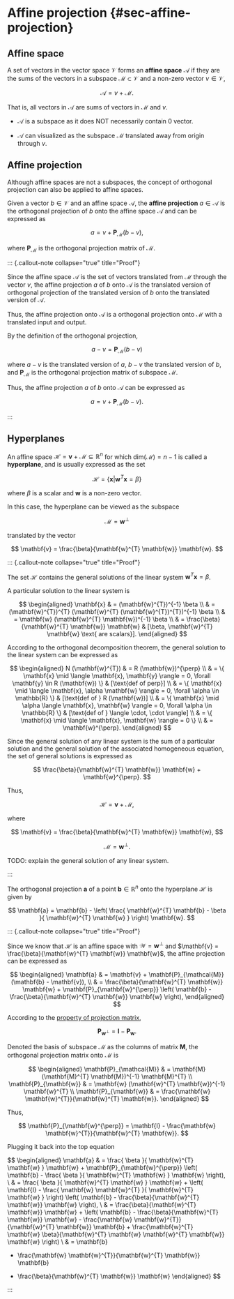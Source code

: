 # Affine projection {#sec-affine-projection}

## Affine space

A set of vectors in the vector space $\mathcal{V}$ forms an **affine space** $\mathcal{A}$ if they are the sums of the vectors in a subspace $\mathcal{M} \subset \mathcal{V}$ and a non-zero vector $v \in \mathcal{V}$,

$$
\mathcal{A} = v + \mathcal{M}.
$$

That is, all vectors in $\mathcal{A}$ are sums of vectors in $\mathcal{M}$ and $v$.

- $\mathcal{A}$ is a subspace as it does NOT necessarily contain 0 vector. 

- $\mathcal{A}$ can visualized as the subspace $\mathcal{M}$ translated away from origin through $v$. 

## Affine projection

Although affine spaces are not a subspaces, the concept of orthogonal projection can also be applied to affine spaces. 

Given a vector $b \in \mathcal{V}$ and an affine space $\mathcal{A}$, the **affine projection** $a \in \mathcal{A}$ is the orthogonal projection of $b$ onto the affine space $\mathcal{A}$ and can be expressed as 

$$
a = v + \mathbf{P}_{\mathcal{M}} (b - v),
$$

where $\mathbf{P}_{\mathcal{M}}$ is the orthogonal projection matrix of $\mathcal{M}$. 

::: {.callout-note collapse="true" title="Proof"}

Since the affine space $\mathcal{A}$ is the set of vectors translated from $\mathcal{M}$ through the vector $v$,
the affine projection $a$ of $b$ onto $\mathcal{A}$ is the translated version of orthogonal projection of the translated version of $b$ onto the translated version of $\mathcal{A}$. 

Thus, the affine projection onto $\mathcal{A}$ is a orthogonal projection onto $\mathcal{M}$ with a translated input and output. 

By the definition of the orthogonal projection, 

$$
a - v = \mathbf{P}_{\mathcal{M}} (b - v)
$$

where $a - v$ is the translated version of $a$, $b - v$ the translated version of $b$, and $\mathbf{P}_{\mathcal{M}}$ is the orthogonal projection matrix of subspace $\mathcal{M}$.

Thus, the affine projection $a$ of $b$ onto $\mathcal{A}$ can be expressed as 

$$
a = v + \mathbf{P}_{\mathcal{M}} (b - v).
$$

:::

## Hyperplanes 

An affine space $\mathcal{H} = \mathbf{v} + \mathcal{M} \subseteq \mathbb{R}^{n}$ for which $\text{dim} (\mathcal{M}) = n - 1$ is called a **hyperplane**,
and is usually expressed as the set

$$
\mathcal{H} = \{ \mathbf{x} | \mathbf{w}^{T} \mathbf{x} = \beta \} 
$$

where $\beta$ is a scalar and $\mathbf{w}$ is a non-zero vector.

In this case, the hyperplane can be viewed as the subspace 

$$
\mathcal{M} = \mathbf{w}^{\perp}
$$

translated by the vector 

$$
\mathbf{v} = \frac{\beta}{\mathbf{w}^{T} \mathbf{w}} \mathbf{w}.
$$

::: {.callout-note collapse="true" title="Proof"}

The set $\mathcal{H}$ contains the general solutions of the linear system $\mathbf{w}^{T} \mathbf{x} = \beta$.

A particular solution to the linear system is

$$
\begin{aligned}
\mathbf{x} 
& = (\mathbf{w}^{T})^{-1} \beta 
\\
& = (\mathbf{w}^{T})^{T} (\mathbf{w}^{T} (\mathbf{w}^{T})^{T})^{-1} \beta
\\
& = \mathbf{w} (\mathbf{w}^{T} \mathbf{w})^{-1} \beta
\\
& = \frac{\beta}{\mathbf{w}^{T} \mathbf{w}} \mathbf{w}
& [\beta, \mathbf{w}^{T} \mathbf{w} \text{ are scalars}].
\end{aligned}
$$

According to the orthogonal decomposition theorem, 
the general solution to the linear system can be expressed as 

$$
\begin{aligned}
N (\mathbf{w}^{T}) 
& = R (\mathbf{w})^{\perp}
\\
& = \{ \mathbf{x} \mid \langle \mathbf{x}, \mathbf{y} \rangle = 0, \forall \mathbf{y} \in R (\mathbf{w}) \}
& [\text{def of perp}]
\\
& = \{ \mathbf{x} \mid \langle \mathbf{x}, \alpha \mathbf{w} \rangle = 0, \forall \alpha \in \mathbb{R} \}
& [\text{def of } R (\mathbf{w})]
\\
& = \{ \mathbf{x} \mid \alpha \langle \mathbf{x}, \mathbf{w} \rangle = 0, \forall \alpha \in \mathbb{R} \}
& [\text{def of } \langle \cdot, \cdot \rangle]
\\
& = \{ \mathbf{x} \mid \langle \mathbf{x}, \mathbf{w} \rangle = 0 \}
\\
& = \mathbf{w}^{\perp}.
\end{aligned}
$$

Since the general solution of any linear system is the sum of a particular solution and the general solution of the associated homogeneous equation,
the set of general solutions is expressed as 

$$
\frac{\beta}{\mathbf{w}^{T} \mathbf{w}} \mathbf{w} + \mathbf{w}^{\perp}.
$$

Thus, 

$$
\mathcal{H} = \mathbf{v} + \mathcal{M},
$$

where 

$$
\mathbf{v} = \frac{\beta}{\mathbf{w}^{T} \mathbf{w}} \mathbf{w},
$$

$$
\mathcal{M} = \mathbf{w}^{\perp}.
$$

TODO: explain the general solution of any linear system. 

:::

The orthogonal projection $\mathbf{a}$ of a point $\mathbf{b} \in \mathbb{R}^{n}$ onto the hyperplane $\mathcal{H}$ is given by

$$
\mathbf{a} = \mathbf{b} - \left(
    \frac{
        \mathbf{w}^{T} \mathbf{b} - \beta
    }{
        \mathbf{w}^{T} \mathbf{w}
    } 
\right) \mathbf{w}.
$$

::: {.callout-note collapse="true" title="Proof"}

Since we know that $\mathcal{H}$ is an affine space with $\mathcal{W} = \mathbf{w}^{\perp}$ and $\mathbf{v} = \frac{\beta}{\mathbf{w}^{T} \mathbf{w}} \mathbf{w}$, 
the affine projection can be expressed as 

$$
\begin{aligned}
\mathbf{a} 
& = \mathbf{v} + \mathbf{P}_{\mathcal{M}} (\mathbf{b} - \mathbf{v}),
\\
& = \frac{\beta}{\mathbf{w}^{T} \mathbf{w}} \mathbf{w} + \mathbf{P}_{\mathbf{w}^{\perp}} \left(
    \mathbf{b} - \frac{\beta}{\mathbf{w}^{T} \mathbf{w}} \mathbf{w}
\right),
\end{aligned}
$$

According to the [property of projection matrix](projection-matrix-property-1),

$$
\mathbf{P}_{\mathbf{w}^{\perp}} = \mathbf{I} - \mathbf{P}_{\mathbf{w}}. 
$$

Denoted the basis of subspace $\mathcal{M}$ as the columns of matrix $\mathbf{M}$, the orthogonal projection matrix onto $\mathcal{M}$ is

$$
\begin{aligned}
\mathbf{P}_{\mathcal{M}} 
& = \mathbf{M} (\mathbf{M}^{T} \mathbf{M})^{-1} \mathbf{M}^{T}
\\
\mathbf{P}_{\mathbf{w}} 
& = \mathbf{w} (\mathbf{w}^{T} \mathbf{w})^{-1} \mathbf{w}^{T}
\\
\mathbf{P}_{\mathbf{w}} 
& = \frac{\mathbf{w} \mathbf{w}^{T}}{\mathbf{w}^{T} \mathbf{w}}.
\end{aligned}
$$

Thus, 

$$
\mathbf{P}_{\mathbf{w}^{\perp}} = \mathbf{I} - \frac{\mathbf{w} \mathbf{w}^{T}}{\mathbf{w}^{T} \mathbf{w}}.
$$

Plugging it back into the top equation

$$
\begin{aligned}
\mathbf{a} 
& = \frac{
    \beta
}{
    \mathbf{w}^{T} \mathbf{w}
} \mathbf{w} + \mathbf{P}_{\mathbf{w}^{\perp}} \left(
    \mathbf{b} - \frac{
        \beta
    }{
        \mathbf{w}^{T} \mathbf{w}
    } \mathbf{w}
\right),
\\
& = \frac{
    \beta
}{
    \mathbf{w}^{T} \mathbf{w}
} \mathbf{w} + \left(
    \mathbf{I} - \frac{
        \mathbf{w} \mathbf{w}^{T}
    }{
        \mathbf{w}^{T} \mathbf{w}
    } 
\right) \left(
    \mathbf{b} - \frac{\beta}{\mathbf{w}^{T} \mathbf{w}} \mathbf{w}
\right),
\\
& = \frac{\beta}{\mathbf{w}^{T} \mathbf{w}} \mathbf{w} + \left(
    \mathbf{b} 
    - \frac{\beta}{\mathbf{w}^{T} \mathbf{w}} \mathbf{w}
    - \frac{\mathbf{w} \mathbf{w}^{T}}{\mathbf{w}^{T} \mathbf{w}} \mathbf{b} 
    + \frac{\mathbf{w}^{T} \mathbf{w} \beta}{\mathbf{w}^{T} \mathbf{w} \mathbf{w}^{T} \mathbf{w}} \mathbf{w}
\right)
\\
& = \mathbf{b} 
- \frac{\mathbf{w} \mathbf{w}^{T}}{\mathbf{w}^{T} \mathbf{w}} \mathbf{b} 
+ \frac{\beta}{\mathbf{w}^{T} \mathbf{w}} \mathbf{w}
\end{aligned}
$$

:::
